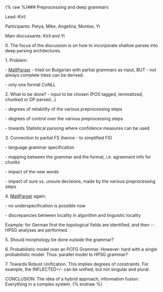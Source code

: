 {% raw %}### Preprocessing and deep grammars

Lead: Kiril

Participants: Petya, Mike, Angelina, Montse, Yi

Main discussants: Kiril and Yi

0\. The focus of the discussion is on how to incorporate shallow parses
into deep parsing architectures.

1\. Problem:

\- [MaltParser](/MaltParser) - tried on Bulgarian with partial grammars
as input, BUT - not always complete trees can be derived.

\- only one format CoNLL

2\. What to be done? - input to be chosen (POS tagged, lemmatized,
chunked or DP parsed...)

\- degrees of reliability of the various preprocessing steps

\- degrees of control over the various preprocessing steps

\- towards Statistical parsong where confidence measures can be used

3\. Connection to partial FS (hence - to simplified FS)

\- language grammar specification

\- mapping between the grammar and the format, i.e. agreement info for
chunks

\- impact of the new words

\- impact of sure vs. unsure decisions, made by the various
preprocessing steps

4\. [MaltParser](/MaltParser) again:

\- no underspecification is possible now

\- discrepancies between locality in algorithm and linguistic locality

Example: for German first the topological fields are identified, and
then -- HPSG analyses are performed.

5\. Should morphology be done outside the grammar?

6\. Probabilistic model over an PCFG Grammar. However: hard with a
single probabilistic model. Thus: parallel model to HPSG grammar?

7\. Towards Robust Unification. This implies degrees of constraints. For
example, the INFLECTED+/- can be unified, but not singular and plural.

CONCLUSION: The idea of a hybrid approach; information fusion.
Everything in a complex system.
<update date omitted for speed>{% endraw %}